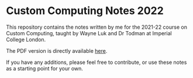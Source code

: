 # Custom Computing Notes 2022

This repository contains the notes written by me for the 2021-22 course on Custom Computing, taught by Wayne Luk and Dr Todman at Imperial College London. 

The PDF version is directly available [here](https://github.com/JosiahMendes/Custom-Computing-Notes-2022/blob/main/lecture-notes.pdf).

If you have any additions, please feel free to contribute, or use these notes as a starting point for your own.
